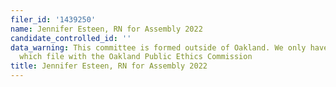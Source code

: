 ```yaml
---
filer_id: '1439250'
name: Jennifer Esteen, RN for Assembly 2022
candidate_controlled_id: ''
data_warning: This committee is formed outside of Oakland. We only have data on committees
  which file with the Oakland Public Ethics Commission
title: Jennifer Esteen, RN for Assembly 2022
---
```

